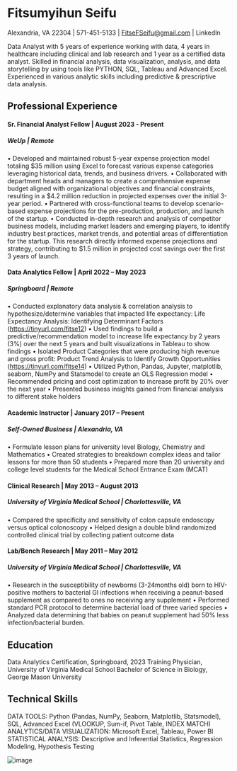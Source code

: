 # Fitsumyihun Seifu
 
Alexandria, VA 22304 | 571-451-5133 |  FitseFSeifu@gmail.com | LinkedIn

Data Analyst with 5 years of experience working with data, 4 years in healthcare including clinical and lab research and 1 year as a certified data analyst. Skilled in financial analysis, data visualization, analysis, and data storytelling by using tools like PYTHON, SQL, Tableau and Advanced Excel. Experienced in various analytic skills including predictive & prescriptive data analysis.
## Professional Experience 
#### Sr. Financial Analyst Fellow | August 2023 - Present 
##### WeUp | Remote
•	Developed and maintained robust 5-year expense projection model totaling $35 million using Excel to forecast various expense categories leveraging historical data, trends, and business drivers.
•	Collaborated with department heads and managers to create a comprehensive expense budget aligned with organizational objectives and financial constraints, resulting in a $4.2 million reduction in projected expenses over the initial 3-year period.
•	 Partnered with cross-functional teams to develop scenario-based expense projections for the pre-production, production, and launch of the startup.
•	Conducted in-depth research and analysis of competitor business models, including market leaders and emerging players, to identify industry best practices, market trends, and potential areas of differentiation for the startup. This research directly informed expense projections and strategy, contributing to $1.5 million in projected cost savings over the first 3 years of launch.

#### Data Analytics Fellow | April 2022 – May 2023 
##### Springboard | Remote
•	Conducted explanatory data analysis & correlation analysis to hypothesize/determine variables that impacted life expectancy: Life Expectancy Analysis: Identifying Determinant Factors (https://tinyurl.com/fitse12)
•	Used findings to build a predictive/recommendation model to increase life expectancy by 2 years (3%) over the next 5 years and built visualizations in Tableau to show findings
•	Isolated Product Categories that were producing high revenue and gross profit: Product Trend Analysis to Identify Growth Opportunities (https://tinyurl.com/fitse14)
•	Utilized Python, Pandas, Jupyter, matplotlib, seaborn, NumPy and Statsmodel to create an OLS Regression model
•	Recommended pricing and cost optimization to increase profit by 20% over the next year
•	Presented business insights gained from financial analysis to different stake holders

#### Academic Instructor | January 2017 – Present  
##### Self-Owned Business | Alexandria, VA
•	Formulate lesson plans for university level Biology, Chemistry and Mathematics 
•	Created strategies to breakdown complex ideas and tailor lessons for more than 50 students 
•	Prepared more than 20 university and college level students for the Medical School Entrance Exam (MCAT)

#### Clinical Research | May 2013 – August 2013 
##### University of Virginia Medical School | Charlottesville, VA
•	Compared the specificity and sensitivity of colon capsule endoscopy versus optical colonoscopy
•	Helped design a double blind randomized controlled clinical trial by collecting patient outcome data

#### Lab/Bench Research | May 2011 – May 2012
##### University of Virginia Medical School | Charlottesville, VA
•	Research in the susceptibility of newborns (3-24months old) born to HIV-positive mothers to bacterial GI infections when receiving a peanut-based supplement as compared to ones no receiving any supplement
•	Performed standard PCR protocol to determine bacterial load of three varied species
•	Analyzed data determining that babies on peanut supplement had 50% less infection/bacterial burden.

## Education 
Data Analytics Certification, Springboard, 2023
Training Physician, University of Virginia Medical School
Bachelor of Science in Biology, George Mason University

## Technical Skills 
DATA TOOLS: Python (Pandas, NumPy, Seaborn, Matplotlib, Statsmodel), SQL, Advanced Excel (VLOOKUP, Sum-if, Pivot Table, INDEX MATCH)
ANALYTICS/DATA VISUALIZATION: Microsoft Excel, Tableau, Power BI
STATISTICAL ANALYSIS: Descriptive and Inferential Statistics, Regression Modeling, Hypothesis Testing

![image](https://github.com/Fitsumyihun/Fitsumyihun.github.io/assets/145612924/57f76239-b282-4b41-ab1b-db7cee224a9a)
